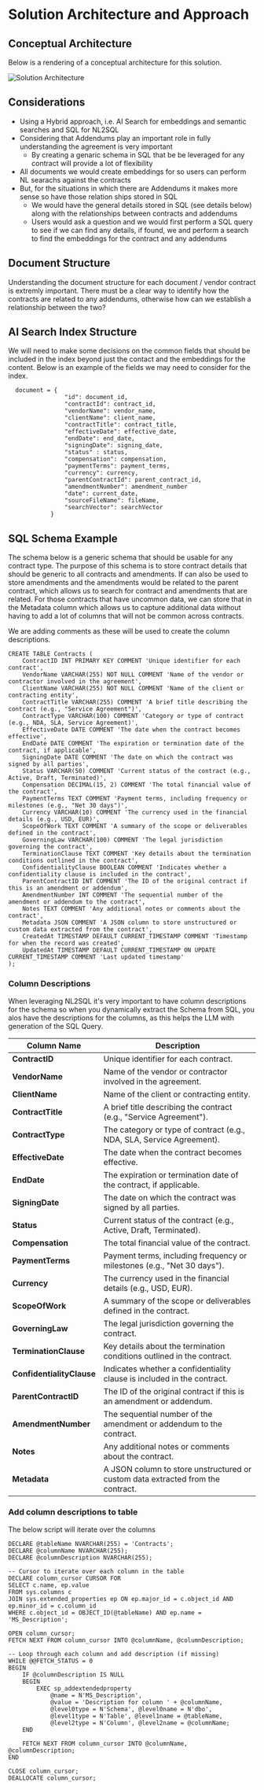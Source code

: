 # Solution Architecture and Approach

## Conceptual Architecture
Below is a rendering of a conceptual architecture for this solution.

![Solution Architecture](./architecture/images/Vendor-Contracts-ChatBot.png)

## Considerations
- Using a Hybrid approach, i.e. AI Search for embeddings and semantic searches and SQL for NL2SQL
- Considering that Addendums play an important role in fully understanding the agreement is very important
    - By creating a genaric schema in SQL that be be leveraged for any contract will provide a lot of flexibility
- All documents we would create embeddings for so users can perform NL searachs against the contracts
- But, for the situations in which there are Addendums it makes more sense so have those relation ships stored in SQL
    - We would have the general details stored in SQL (see details below) along with the relationships between contracts and addendums
    - Users would ask a question and we would first perform a SQL query to see if we can find any details, if found, we and perform a search to find the embeddings for the contract and any addendums

## Document Structure
Understanding the document structure for each document / vendor contract is extremly important.  There must be a clear way to identify how the contracts are related to any addendums, otherwise how can we establish a relationship between the two?

## AI Search Index Structure
We will need to make some decisions on the common fields that should be included in the index beyond just the contact and the embeddings for the content.  Below is an example of the fields we may need to consider for the index.

```
  document = {
                "id": document_id,
                "contractId": contract_id,
                "vendorName": vendor_name,
                "clientName": client_name,
                "contractTitle": contract_title,
                "effectiveDate": effective_date,
                "endDate": end_date,
                "signingDate": signing_date,
                "status" : status,
                "compensation": compensation,
                "paymentTerms": payment_terms,
                "currency": currency,
                "parentContractId": parent_contract_id,
                "amendmentNumber": amendment_number 
                "date": current_date,
                "sourceFileName": fileName,
                "searchVector": searchVector
            }
```

## SQL Schema Example
The schema below is a generic schema that should be usable for any contract type.  The purpose of this schema is to store contract details that should be generic to all contracts and amendments.  If can also be used to store amendments and the amendments would be related to the parent contract, which allows us to search for contract and amendments that are related.  For those contracts that have uncommon data, we can store that in the Metadata column which allows us to capture additional data without having to add a lot of columns that will not be common across contracts.

We are adding comments as these will be used to create the column descriptions.

```
CREATE TABLE Contracts (
    ContractID INT PRIMARY KEY COMMENT 'Unique identifier for each contract',
    VendorName VARCHAR(255) NOT NULL COMMENT 'Name of the vendor or contractor involved in the agreement',
    ClientName VARCHAR(255) NOT NULL COMMENT 'Name of the client or contracting entity',
    ContractTitle VARCHAR(255) COMMENT 'A brief title describing the contract (e.g., "Service Agreement")',
    ContractType VARCHAR(100) COMMENT 'Category or type of contract (e.g., NDA, SLA, Service Agreement)',
    EffectiveDate DATE COMMENT 'The date when the contract becomes effective',
    EndDate DATE COMMENT 'The expiration or termination date of the contract, if applicable',
    SigningDate DATE COMMENT 'The date on which the contract was signed by all parties',
    Status VARCHAR(50) COMMENT 'Current status of the contract (e.g., Active, Draft, Terminated)',
    Compensation DECIMAL(15, 2) COMMENT 'The total financial value of the contract',
    PaymentTerms TEXT COMMENT 'Payment terms, including frequency or milestones (e.g., "Net 30 days")',
    Currency VARCHAR(10) COMMENT 'The currency used in the financial details (e.g., USD, EUR)',
    ScopeOfWork TEXT COMMENT 'A summary of the scope or deliverables defined in the contract',
    GoverningLaw VARCHAR(100) COMMENT 'The legal jurisdiction governing the contract',
    TerminationClause TEXT COMMENT 'Key details about the termination conditions outlined in the contract',
    ConfidentialityClause BOOLEAN COMMENT 'Indicates whether a confidentiality clause is included in the contract',
    ParentContractID INT COMMENT 'The ID of the original contract if this is an amendment or addendum',
    AmendmentNumber INT COMMENT 'The sequential number of the amendment or addendum to the contract',
    Notes TEXT COMMENT 'Any additional notes or comments about the contract',
    Metadata JSON COMMENT 'A JSON column to store unstructured or custom data extracted from the contract',
    CreatedAt TIMESTAMP DEFAULT CURRENT_TIMESTAMP COMMENT 'Timestamp for when the record was created',
    UpdatedAt TIMESTAMP DEFAULT CURRENT_TIMESTAMP ON UPDATE CURRENT_TIMESTAMP COMMENT 'Last updated timestamp'
);

```

### Column Descriptions

When leveraging NL2SQL it's very important to have column descriptions for the schema so when you dynamically extract the Schema from SQL, you alos have the descriptions for the columns, as this helps the LLM with generation of the SQL Query.

| **Column Name**         | **Description**                                                                 |
|--------------------------|--------------------------------------------------------------------------------|
| **ContractID**           | Unique identifier for each contract.                                           |
| **VendorName**           | Name of the vendor or contractor involved in the agreement.                    |
| **ClientName**           | Name of the client or contracting entity.                                      |
| **ContractTitle**        | A brief title describing the contract (e.g., "Service Agreement").             |
| **ContractType**         | The category or type of contract (e.g., NDA, SLA, Service Agreement).          |
| **EffectiveDate**        | The date when the contract becomes effective.                                  |
| **EndDate**              | The expiration or termination date of the contract, if applicable.             |
| **SigningDate**          | The date on which the contract was signed by all parties.                      |
| **Status**               | Current status of the contract (e.g., Active, Draft, Terminated).              |
| **Compensation**         | The total financial value of the contract.                                     |
| **PaymentTerms**         | Payment terms, including frequency or milestones (e.g., "Net 30 days").        |
| **Currency**             | The currency used in the financial details (e.g., USD, EUR).                   |
| **ScopeOfWork**          | A summary of the scope or deliverables defined in the contract.                |
| **GoverningLaw**         | The legal jurisdiction governing the contract.                                 |
| **TerminationClause**    | Key details about the termination conditions outlined in the contract.         |
| **ConfidentialityClause**| Indicates whether a confidentiality clause is included in the contract.        |
| **ParentContractID**     | The ID of the original contract if this is an amendment or addendum.           |
| **AmendmentNumber**      | The sequential number of the amendment or addendum to the contract.            |
| **Notes**                | Any additional notes or comments about the contract.                           |
| **Metadata**             | A JSON column to store unstructured or custom data extracted from the contract.|

### Add column descriptions to table
The below script will iterate over the columns 

```
DECLARE @tableName NVARCHAR(255) = 'Contracts';
DECLARE @columnName NVARCHAR(255);
DECLARE @columnDescription NVARCHAR(255);

-- Cursor to iterate over each column in the table
DECLARE column_cursor CURSOR FOR
SELECT c.name, ep.value
FROM sys.columns c
JOIN sys.extended_properties ep ON ep.major_id = c.object_id AND ep.minor_id = c.column_id
WHERE c.object_id = OBJECT_ID(@tableName) AND ep.name = 'MS_Description';

OPEN column_cursor;
FETCH NEXT FROM column_cursor INTO @columnName, @columnDescription;

-- Loop through each column and add description (if missing)
WHILE @@FETCH_STATUS = 0
BEGIN
    IF @columnDescription IS NULL
    BEGIN
        EXEC sp_addextendedproperty 
            @name = N'MS_Description',
            @value = 'Description for column ' + @columnName,
            @level0type = N'Schema', @level0name = N'dbo', 
            @level1type = N'Table', @level1name = @tableName, 
            @level2type = N'Column', @level2name = @columnName;
    END

    FETCH NEXT FROM column_cursor INTO @columnName, @columnDescription;
END

CLOSE column_cursor;
DEALLOCATE column_cursor;
